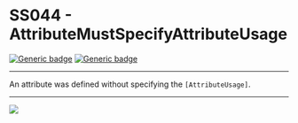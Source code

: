 # SS044 - AttributeMustSpecifyAttributeUsage

[![Generic badge](https://img.shields.io/badge/Severity-Warning-yellow.svg)](https://shields.io/) [![Generic badge](https://img.shields.io/badge/CodeFix-Yes-green.svg)](https://shields.io/)

---

An attribute was defined without specifying the `[AttributeUsage]`.

---

![](./attachments/SS044.gif)